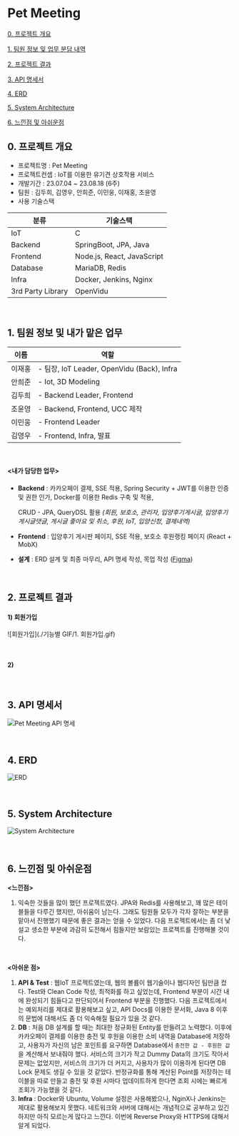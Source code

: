 # Pet Meeting

[0. 프로젝트 개요](#0-프로젝트-개요)

[1. 팀원 정보 및 업무 분담 내역](#1-팀원-정보-및-업무-분담-내역)

[2. 프로젝트 결과](#2-프로젝트-결과)

[3. API 명세서](#3-API-명세서)

[4. ERD](#4-ERD)

[5. System Architecture](#5-System-Architecture)

[6. 느낀점 및 아쉬운점](#6-느낀점-및-아쉬운점)



## 0. 프로젝트 개요

- 프로젝트명 : Pet Meeting
- 프로젝트컨셉 : IoT를 이용한 유기견 상호작용 서비스
- 개발기간 : 23.07.04 ~ 23.08.18 (6주)
- 팀원 : 김두희, 김영우, 안희준, 이민웅, 이재홍, 조윤영
- 사용 기술스택

| 분류              | 기술스택                   |
| ----------------- | -------------------------- |
| IoT               | C                          |
| Backend           | SpringBoot, JPA, Java      |
| Frontend          | Node.js, React, JavaScript |
| Database          | MariaDB, Redis             |
| Infra             | Docker, Jenkins, Nginx     |
| 3rd Party Library | OpenVidu                   |

<br>

## 1. 팀원 정보 및 내가 맡은 업무

| 이름   | 역할                                                         |
| ------ | ------------------------------------------------------------ |
| 이재홍 | - 팀장, IoT Leader, OpenVidu (Back), Infra    |
| 안희준 | - Iot, 3D Modeling |
| 김두희 | - Backend Leader, Frontend |
| 조윤영 | - Backend, Frontend, UCC 제작 |
| 이민웅 | - Frontend Leader |
| 김영우 | - Frontend, Infra, 발표 |

<br>

#### <내가 담당한 업무>

- **Backend** : 카카오페이 결제, SSE 적용, Spring Security + JWT를 이용한 인증 및 권한 인가, Docker를 이용한 Redis 구축 및 적용,

  CRUD - JPA, QueryDSL 활용 *(회원, 보호소, 관리자, 입양후기게시글, 입양후기게시글댓글, 게시글 좋아요 및 취소, 후원, IoT, 입양신청, 결제내역)*<br />

- **Frontend** : 입양후기 게시판 페이지, SSE 적용, 보호소 후원랭킹 페이지 (React + MobX)  <br />
- **설계** : ERD 설계 및 최종 마무리, API 명세 작성, 목업 작성 ([Figma](https://www.figma.com/file/CJ9HEZLxjZVNNuVOknD77B/Untitled?type=design&node-id=0-1&mode=design&t=toRhlsrwhOhdLvyw-0))

<br>

## 2. 프로젝트 결과 

#### 	1) 회원가입

![회원가입](./기능별 GIF/1. 회원가입.gif)

<br>

#### 2)

<br>

## 3. API 명세서

![Pet Meeting API 명세](https://github.com/Duhui-Kim/BoardProject/assets/118238663/f809ca29-a9fa-4e74-b144-dd0729786f5d)

<br>

## 4. ERD

![ERD](https://github.com/Duhui-Kim/HPPT_HealthyPacePersonalTrainer/assets/118238663/36e3137a-f54a-4fbe-b3d4-a1558833921f)

<br>

## 5. System Architecture

![System Architecture](https://github.com/Duhui-Kim/HPPT_HealthyPacePersonalTrainer/assets/118238663/fea5500f-eb68-4ae3-be15-d4d484e4e961)

<br>

## 6. 느낀점 및 아쉬운점

**<느낀점>**

1. 익숙한 것들을 많이 했던 프로젝트였다. JPA와 Redis를 사용해보고, 꽤 많은 테이블들을 다루긴 했지만, 아쉬움이 남는다. 그래도 팀원들 모두가 각자 잘하는 부분을 맡아서 진행했기 때문에 좋은 결과는 얻을 수 있었다. 다음 프로젝트에서는 좀 더 낯설고 생소한 부분에 과감히 도전해서 힘들지만 보람있는 프로젝트를 진행해볼 것이다.

<br />

**<아쉬운 점>**

1. **API & Test** : 웹IoT 프로젝트였는데, 웹의 볼륨이 웹기술이나 웹디자인 팀만큼 컸다. Test와 Clean Code 작성, 최적화를 하고 싶었는데, Frontend 부분이 시간 내에 완성되기 힘들다고 판단되어서 Frontend 부분을 진행했다. 다음 프로젝트에서는 예외처리를 제대로 활용해보고 싶고, API Docs를 이용한 문서화, Java 8 이후의 문법에 대해서도 좀 더 익숙해질 필요가 있을 것 같다.
2. **DB** : 처음 DB 설계를 할 때는 최대한 정규화된 Entity를 만들려고 노력했다. 이후에 카카오페이 결제를 이용한 충전 및 후원을 이용한 소비 내역을 Database에 저장하고, 사용자가 자신의 남은 포인트를 요구하면 Database에서 `충전한 값 - 후원한 값` 을 계산해서 보내줘야 했다. 서비스의 크기가 작고 Dummy Data의 크기도 작아서 문제는 없었지만, 서비스의 크기가 더 커지고, 사용자가 많이 이용하게 된다면 DB Lock 문제도 생길 수 있을 것 같았다. 반정규화를 통해 계산된 Point를 저장하는 테이블을 따로 만들고 충전 및 후원 시마다 업데이트하게 한다면 조회 시에는 빠르게 조회가 가능했을 것 같다.
3. **Infra** : Docker와 Ubuntu, Volume 설정은 사용해봤으나, NginX나 Jenkins는 제대로 활용해보지 못했다. 네트워크와 서버에 대해서는 개념적으로 공부하고 있긴 하지만 아직 모르는게 많다고 느낀다. 이번에 Reverse Proxy와 HTTPS에 대해서 알게 되었다.
